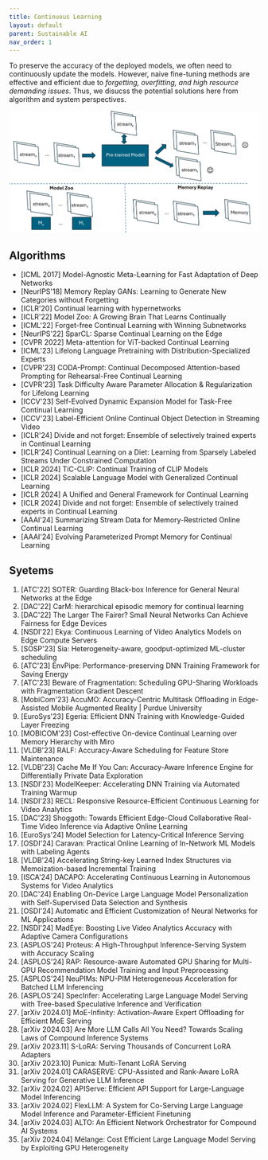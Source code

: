 ```yaml
---
title: Continuous Learning
layout: default
parent: Sustainable AI
nav_order: 1
---
```


To preserve the accuracy of the deployed models, we often need to continuously update the models. However, naive fine-tuning methods are effective and efficient due to _forgetting, overfitting, and high resource demanding issues_. Thus, we disucss the potential solutions here from algorithm and system perspectives.

![alt text](image.png)

## Algorithms
- [ICML 2017] Model-Agnostic Meta-Learning for Fast Adaptation of Deep Networks​
- [NeurIPS'18]  Memory Replay GANs: Learning to Generate New Categories without Forgetting​
- [ICLR'20] Continual learning with hypernetworks​
- [ICLR'22] Model Zoo: A Growing Brain That Learns Continually​
- [ICML'22] Forget-free Continual Learning with Winning Subnetworks​
- [NeurIPS'22] SparCL: Sparse Continual Learning on the Edge​
- [CVPR 2022] Meta-attention for ViT-backed Continual Learning​
- [ICML'23] Lifelong Language Pretraining with Distribution-Specialized Experts​
- [CVPR'23] CODA-Prompt: Continual Decomposed Attention-based Prompting for Rehearsal-Free Continual Learning​
- [CVPR'23] Task Difficulty Aware Parameter Allocation & Regularization for Lifelong Learning​
- [ICCV'23] Self-Evolved Dynamic Expansion Model for Task-Free Continual Learning​
- [ICCV'23] Label-Efficient Online Continual Object Detection in Streaming Video​
- [ICLR'24] Divide and not forget: Ensemble of selectively trained experts in Continual Learning​
- [ICLR'24] Continual Learning on a Diet: Learning from Sparsely Labeled Streams Under Constrained Computation ​
- [ICLR 2024] TiC-CLIP: Continual Training of CLIP Models ​
- [ICLR 2024] Scalable Language Model with Generalized Continual Learning ​
- [ICLR 2024] A Unified and General Framework for Continual Learning​
- [ICLR 2024] Divide and not forget: Ensemble of selectively trained experts in Continual Learning​
- [AAAI'24] Summarizing Stream Data for Memory-Restricted Online Continual Learning​
- [AAAI'24] Evolving Parameterized Prompt Memory for Continual Learning​

## Syetems
1. [ATC'22] SOTER: Guarding Black-box Inference for General Neural Networks at the Edge​
2. [DAC'22] CarM: hierarchical episodic memory for continual learning​
3. [DAC'22] The Larger The Fairer? Small Neural Networks Can Achieve Fairness for Edge Devices​
4. [NSDI'22] Ekya: Continuous Learning of Video Analytics Models on Edge Compute Servers​
5. [SOSP'23] Sia: Heterogeneity-aware, goodput-optimized ML-cluster scheduling​
6. [ATC'23] EnvPipe: Performance-preserving DNN Training Framework for Saving Energy​
7. [ATC'23] Beware of Fragmentation: Scheduling GPU-Sharing Workloads with Fragmentation Gradient Descent​
8. [MobiCom'23] AccuMO: Accuracy-Centric Multitask Offloading in Edge-Assisted Mobile Augmented Reality | Purdue University​
9. [EuroSys'23] Egeria: Efficient DNN Training with Knowledge-Guided Layer Freezing​
10. [MOBICOM'23] Cost-effective On-device Continual Learning over Memory Hierarchy with Miro​
11. [VLDB'23] RALF: Accuracy-Aware Scheduling for Feature Store Maintenance​
12. [VLDB'23] Cache Me If You Can: Accuracy-Aware Inference Engine for Differentially Private Data Exploration​
13. [NSDI'23] ModelKeeper: Accelerating DNN Training via Automated Training Warmup​
14. [NSDI'23] RECL: Responsive Resource-Efficient Continuous Learning for Video Analytics​
15. [DAC'23] Shoggoth: Towards Efficient Edge-Cloud Collaborative Real-Time Video Inference via Adaptive Online Learning​
16. [EuroSys'24] Model Selection for Latency-Critical Inference Serving​
17. [OSDI'24] Caravan: Practical Online Learning of In-Network ML Models with Labeling Agents ​
18. [VLDB'24] Accelerating String-key Learned Index Structures via Memoization-based Incremental Training​
19. [ISCA'24] DACAPO: Accelerating Continuous Learning in Autonomous Systems for Video Analytics​
20. [DAC'24] Enabling On-Device Large Language Model Personalization with Self-Supervised Data Selection and Synthesis​
21. [OSDI'24] Automatic and Efficient Customization of Neural Networks for ML Applications​
22. [NSDI'24] MadEye: Boosting Live Video Analytics Accuracy with Adaptive Camera Configurations​
23. [ASPLOS'24] Proteus: A High-Throughput Inference-Serving System with Accuracy Scaling​
24. [ASPLOS'24] RAP: Resource-aware Automated GPU Sharing for Multi-GPU Recommendation Model Training and Input Preprocessing​
25. [ASPLOS'24] NeuPIMs: NPU-PIM Heterogeneous Acceleration for Batched LLM Inferencing​
26. [ASPLOS'24] SpecInfer: Accelerating Large Language Model Serving with Tree-based Speculative Inference and Verification​
27. [arXiv 2024.01] MoE-Infinity: Activation-Aware Expert Offloading for Efficient MoE Serving​
28. [arXiv 2024.03] Are More LLM Calls All You Need? Towards Scaling Laws of Compound Inference Systems
29. [arXiv 2023.11] S-LoRA: Serving Thousands of Concurrent LoRA Adapters ​
30. [arXiv 2023.10] Punica: Multi-Tenant LoRA Serving​
31. [arXiv 2024.01] CARASERVE: CPU-Assisted and Rank-Aware LoRA Serving for Generative LLM Inference​
32. [arXiv 2024.02] APIServe: Efficient API Support for Large-Language Model Inferencing​
33. [arXiv 2024.02] FlexLLM: A System for Co-Serving Large Language Model Inference and Parameter-Efficient Finetuning​
34. [arXiv 2024.03] ALTO: An Efficient Network Orchestrator for Compound AI Systems​
35. [arXiv 2024.04] Mélange: Cost Efficient Large Language Model Serving by Exploiting GPU Heterogeneity​

​

​